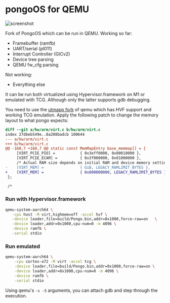 pongoOS for QEMU
================

![screenshot](./.github/screenshot.png)


Fork of PongoOS which can be run in QEMU.  Working so far:
- Framebuffer (ramfb)
- UART/serial (pl011)
- Interrupt Controller (GICv2)
- Device tree parsing
- QEMU fw_cfg parsing

Not working:
- Everything else

It can be run both virtualized using Hypervisor.framework on M1 or emulated with TCG. Although only the latter supports gdb debugging.

You need to use the [utmapp fork](https://github.com/utmapp/qemu) of qemu which has HVF support and working TCG emulation. Apply the following patch to change the memory layout to what pongo expects:
```patch
diff --git a/hw/arm/virt.c b/hw/arm/virt.c
index 27dbeb549e..8a208badcb 100644
--- a/hw/arm/virt.c
+++ b/hw/arm/virt.c
@@ -160,7 +160,7 @@ static const MemMapEntry base_memmap[] = {
     [VIRT_PCIE_PIO] =           { 0x3eff0000, 0x00010000 },
     [VIRT_PCIE_ECAM] =          { 0x3f000000, 0x01000000 },
     /* Actual RAM size depends on initial RAM and device memory settings */
-    [VIRT_MEM] =                { GiB, LEGACY_RAMLIMIT_BYTES },
+    [VIRT_MEM] =                { 0x800000000, LEGACY_RAMLIMIT_BYTES },
 };

 /*
```

### Run with Hypervisor.framework
```bash
qemu-system-aarch64 \
   -cpu host -M virt,highmem=off -accel hvf \
   -device loader,file=build/Pongo.bin,addr=0x1000,force-raw=on   \
   -device loader,addr=0x1000,cpu-num=0 -m 4096 \
   -device ramfb \
   -serial stdio
```

### Run emulated
```bash
qemu-system-aarch64 \
    -cpu cortex-a72 -M virt -accel tcg \
    -device loader,file=build/Pongo.bin,addr=0x1000,force-raw=on \
    -device loader,addr=0x1000,cpu-num=0 -m 4096 \
    -device ramfb \
    -serial stdio
```

Using qemu's `-s -S` arguments, you can attach gdb and step through the execution.